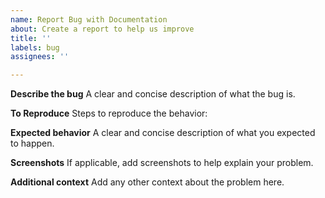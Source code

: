 ```yaml
---
name: Report Bug with Documentation
about: Create a report to help us improve
title: ''
labels: bug
assignees: ''

---
```


<!--- 
This issue tracker is for reporting bugs in the published documentation in this repo.

Please DO NOT USE THIS ISSUE TRACKER FOR OTHER ISSUES. 
Instead, open issues at http://github.com/IBMI/ibmi-oss-issues
for issues not related to the documentation in this repo
--> 





**Describe the bug**
A clear and concise description of what the bug is.

**To Reproduce**
Steps to reproduce the behavior:

**Expected behavior**
A clear and concise description of what you expected to happen.

**Screenshots**
If applicable, add screenshots to help explain your problem.

**Additional context**
Add any other context about the problem here.
